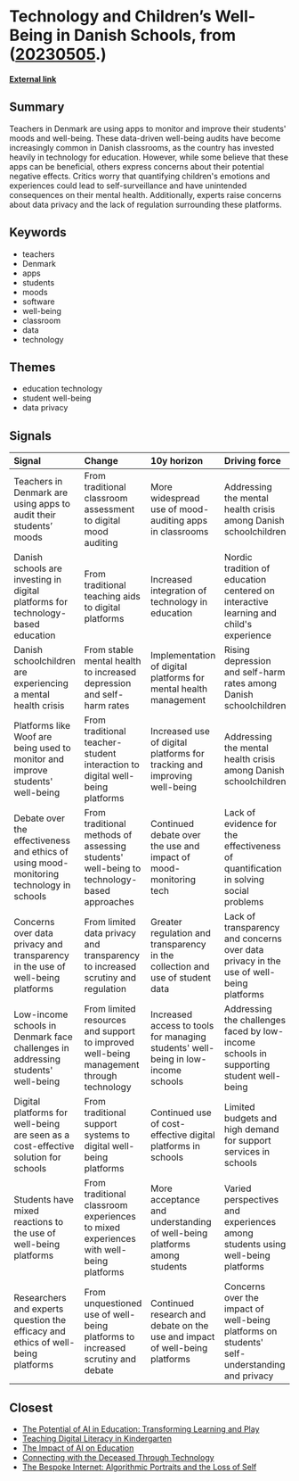 # __Technology and Children’s Well-Being in Danish Schools__, from ([20230505](https://kghosh.substack.com/p/20230505).)

__[External link](https://www.technologyreview.com/2023/04/17/1071137/denmark-teachers-apps-student-mood-audit-software/?truid=&utm_source=the_download&utm_medium=email&utm_campaign=the_download.unpaid.engagement&utm_term=&utm_content=04-17-2023&mc_cid=6cac3e76a5&mc_eid=a2c3c6d032)__



## Summary

Teachers in Denmark are using apps to monitor and improve their students' moods and well-being. These data-driven well-being audits have become increasingly common in Danish classrooms, as the country has invested heavily in technology for education. However, while some believe that these apps can be beneficial, others express concerns about their potential negative effects. Critics worry that quantifying children's emotions and experiences could lead to self-surveillance and have unintended consequences on their mental health. Additionally, experts raise concerns about data privacy and the lack of regulation surrounding these platforms.

## Keywords

* teachers
* Denmark
* apps
* students
* moods
* software
* well-being
* classroom
* data
* technology

## Themes

* education technology
* student well-being
* data privacy

## Signals

| Signal                                                                                  | Change                                                                                    | 10y horizon                                                                       | Driving force                                                                                |
|:----------------------------------------------------------------------------------------|:------------------------------------------------------------------------------------------|:----------------------------------------------------------------------------------|:---------------------------------------------------------------------------------------------|
| Teachers in Denmark are using apps to audit their students’ moods                       | From traditional classroom assessment to digital mood auditing                            | More widespread use of mood-auditing apps in classrooms                           | Addressing the mental health crisis among Danish schoolchildren                              |
| Danish schools are investing in digital platforms for technology-based education        | From traditional teaching aids to digital platforms                                       | Increased integration of technology in education                                  | Nordic tradition of education centered on interactive learning and child's experience        |
| Danish schoolchildren are experiencing a mental health crisis                           | From stable mental health to increased depression and self-harm rates                     | Implementation of digital platforms for mental health management                  | Rising depression and self-harm rates among Danish schoolchildren                            |
| Platforms like Woof are being used to monitor and improve students' well-being          | From traditional teacher-student interaction to digital well-being platforms              | Increased use of digital platforms for tracking and improving well-being          | Addressing the mental health crisis among Danish schoolchildren                              |
| Debate over the effectiveness and ethics of using mood-monitoring technology in schools | From traditional methods of assessing students' well-being to technology-based approaches | Continued debate over the use and impact of mood-monitoring tech                  | Lack of evidence for the effectiveness of quantification in solving social problems          |
| Concerns over data privacy and transparency in the use of well-being platforms          | From limited data privacy and transparency to increased scrutiny and regulation           | Greater regulation and transparency in the collection and use of student data     | Lack of transparency and concerns over data privacy in the use of well-being platforms       |
| Low-income schools in Denmark face challenges in addressing students' well-being        | From limited resources and support to improved well-being management through technology   | Increased access to tools for managing students' well-being in low-income schools | Addressing the challenges faced by low-income schools in supporting student well-being       |
| Digital platforms for well-being are seen as a cost-effective solution for schools      | From traditional support systems to digital well-being platforms                          | Continued use of cost-effective digital platforms in schools                      | Limited budgets and high demand for support services in schools                              |
| Students have mixed reactions to the use of well-being platforms                        | From traditional classroom experiences to mixed experiences with well-being platforms     | More acceptance and understanding of well-being platforms among students          | Varied perspectives and experiences among students using well-being platforms                |
| Researchers and experts question the efficacy and ethics of well-being platforms        | From unquestioned use of well-being platforms to increased scrutiny and debate            | Continued research and debate on the use and impact of well-being platforms       | Concerns over the impact of well-being platforms on students' self-understanding and privacy |

## Closest

* [The Potential of AI in Education: Transforming Learning and Play](adf886a1b9fd74281e0a43c3e7c70def)
* [Teaching Digital Literacy in Kindergarten](ad15fbe04bbe50ec3436c61403d19fca)
* [The Impact of AI on Education](ea74b217d36ec570bb432fb5aa679090)
* [Connecting with the Deceased Through Technology](f97f969e4aadfbae3dee287de4ab721d)
* [The Bespoke Internet: Algorithmic Portraits and the Loss of Self](70ebc812b72117e2ce11248d77ec7d37)